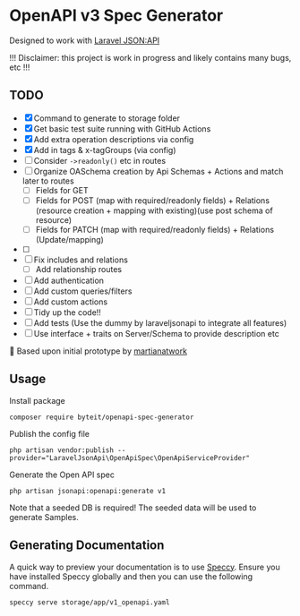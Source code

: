 # OpenAPI v3 Spec Generator

Designed to work with [Laravel JSON:API](https://laraveljsonapi.io/)

!!! Disclaimer: this project is work in progress and likely contains many bugs, etc !!!

## TODO

- [x] Command to generate to storage folder
- [x] Get basic test suite running with GitHub Actions
- [x] Add extra operation descriptions via config
- [x] Add in tags & x-tagGroups (via config)
- [ ] Consider `->readonly()` etc in routes
- [ ] Organize OASchema creation by Api Schemas + Actions and match later to routes
  - [ ] Fields for GET
  - [ ] Fields for POST (map with required/readonly fields) + Relations (resource creation + mapping with existing)(use post schema of resource)
  - [ ] Fields for PATCH (map with required/readonly fields) + Relations (Update/mapping)
- [ ] 
- [ ] Fix includes and relations
  - [ ] Add relationship routes
- [ ] Add authentication
- [ ] Add custom queries/filters
- [ ] Add custom actions
- [ ] Tidy up the code!!
- [ ] Add tests (Use the dummy by laraveljsonapi to integrate all features)
- [ ] Use interface + traits on Server/Schema to provide description etc

🙏 Based upon initial prototype by [martianatwork](https://github.com/martianatwork)

## Usage

Install package
```
composer require byteit/openapi-spec-generator
```

Publish the config file

```
php artisan vendor:publish --provider="LaravelJsonApi\OpenApiSpec\OpenApiServiceProvider"
```

Generate the Open API spec
```
php artisan jsonapi:openapi:generate v1
```
Note that a seeded DB is required! The seeded data will be used to generate Samples. 

## Generating Documentation

A quick way to preview your documentation is to use [Speccy](https://speccy.io/).
Ensure you have installed Speccy globally and then you can use the following command.

```
speccy serve storage/app/v1_openapi.yaml
```


